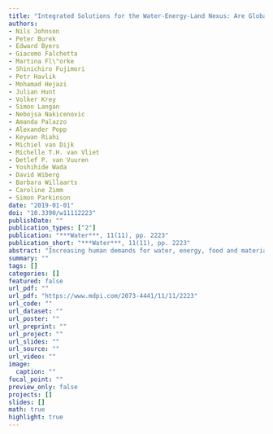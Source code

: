 ```yaml
---
title: "Integrated Solutions for the Water-Energy-Land Nexus: Are Global Models Rising to the Challenge?"
authors: 
- Nils Johnson
- Peter Burek
- Edward Byers
- Giacomo Falchetta
- Martina Fl\"orke
- Shinichiro Fujimori
- Petr Havlik
- Mohamad Hejazi
- Julian Hunt
- Volker Krey
- Simon Langan
- Nebojsa Nakicenovic
- Amanda Palazzo
- Alexander Popp
- Keywan Riahi
- Michiel van Dijk
- Michelle T.H. van Vliet
- Detlef P. van Vuuren
- Yoshihide Wada
- David Wiberg
- Barbara Willaarts
- Caroline Zimm
- Simon Parkinson
date: "2019-01-01"
doi: "10.3390/w11112223"
publishDate: ""
publication_types: ["2"]
publication: "***Water***, 11(11), pp. 2223"
publication_short: "***Water***, 11(11), pp. 2223"
abstract: "Increasing human demands for water, energy, food and materials, are expected to accentuate resource supply challenges over the coming decades. Experience suggests that long-term strategies for a single sector could yield both trade-offs and synergies for other sectors. Thus, long-term transition pathways for linked resource systems should be informed using nexus approaches. Global integrated assessment models can represent the synergies and trade-offs inherent in the exploitation of water, energy and land (WEL) resources, including the impacts of international trade and climate policies. In this study, we review the current state-of-the-science in global integrated assessment modeling with an emphasis on how models have incorporated integrated WEL solutions. A large-scale assessment of the relevant literature was performed using online databases and structured keyword search queries. The results point to the following main opportunities for future research and model development: (1) improving the temporal and spatial resolution of economic models for the energy and water sectors (2) balancing energy and land requirements across sectors (3) integrated representation of the role of distribution infrastructure in alleviating resource challenges (4) modeling of solution impacts on downstream environmental quality (5) improved representation of the implementation challenges stemming from regional financial and institutional capacity (6) enabling dynamic multi-sectoral vulnerability and adaptation needs assessment and (7) the development of fully-coupled assessment frameworks based on consistent, scalable, and regionally-transferable platforms. Improved database management and computational power are needed to address many of these modeling challenges at a global-scale."
summary: ""
tags: []
categories: []
featured: false
url_pdf: ""
url_pdf: "https://www.mdpi.com/2073-4441/11/11/2223"
url_code: ""
url_dataset: ""
url_poster: ""
url_preprint: ""
url_project: ""
url_slides: ""
url_source: ""
url_video: ""
image: 
  caption: ""
focal_point: ""
preview_only: false
projects: []
slides: []
math: true
highlight: true
---
```

